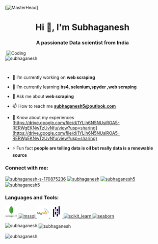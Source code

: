 [![MasterHead](https://res.cloudinary.com/hevo/images/f_auto,q_auto/v1625502841/hevo-learn/Data-Science/Data-Science.png?_i=AA)]
<h1 align="center">Hi 👋, I'm Subhaganesh</h1>
<h3 align="center">A passionate Data scientist from India</h3>
<img align="right" alt="Coding" width="500" src="https://aryng.com/assets/img/ani3.gif">


<p align="left"> <img src="https://komarev.com/ghpvc/?username=subhaganesh&label=Profile%20views&color=0e75b6&style=flat" alt="subhaganesh" /> </p>

<p align="left"> <a href="https://twitter.com/" target="blank"><img src="https://img.shields.io/twitter/follow/?logo=twitter&style=for-the-badge" alt="" /></a> </p>

- 🔭 I’m currently working on **web scraping**

- 🌱 I’m currently learning **bs4, selenium,spyder ,web scraping**

- 💬 Ask me about **web scraping**

- 📫 How to reach me **subhaganesh5@outlook.com**

- 📄 Know about my experiences [https://drive.google.com/file/d/1YLih6N5NUsiROA5-RERWgEKNwTzUvNfu/view?usp=sharing](https://drive.google.com/file/d/1YLih6N5NUsiROA5-RERWgEKNwTzUvNfu/view?usp=sharing)

- ⚡ Fun fact **people are telling data is oil but really data is a renewable source**

<h3 align="left">Connect with me:</h3>
<p align="left">
<a href="https://linkedin.com/in/subhaganesh-s-170875236" target="blank"><img align="center" src="https://raw.githubusercontent.com/rahuldkjain/github-profile-readme-generator/master/src/images/icons/Social/linked-in-alt.svg" alt="subhaganesh-s-170875236" height="30" width="40" /></a>
<a href="https://stackoverflow.com/users/subhaganesh" target="blank"><img align="center" src="https://raw.githubusercontent.com/rahuldkjain/github-profile-readme-generator/master/src/images/icons/Social/stack-overflow.svg" alt="subhaganesh" height="30" width="40" /></a>
<a href="https://kaggle.com/subhaganesh5" target="blank"><img align="center" src="https://raw.githubusercontent.com/rahuldkjain/github-profile-readme-generator/master/src/images/icons/Social/kaggle.svg" alt="subhaganesh5" height="30" width="40" /></a>
<a href="https://www.hackerrank.com/subhaganesh5" target="blank"><img align="center" src="https://raw.githubusercontent.com/rahuldkjain/github-profile-readme-generator/master/src/images/icons/Social/hackerrank.svg" alt="subhaganesh5" height="30" width="40" /></a>
</p>

<h3 align="left">Languages and Tools:</h3>
<p align="left"> <a href="https://www.mongodb.com/" target="_blank" rel="noreferrer"> <img src="https://raw.githubusercontent.com/devicons/devicon/master/icons/mongodb/mongodb-original-wordmark.svg" alt="mongodb" width="40" height="40"/> </a> <a href="https://www.microsoft.com/en-us/sql-server" target="_blank" rel="noreferrer"> <img src="https://www.svgrepo.com/show/303229/microsoft-sql-server-logo.svg" alt="mssql" width="40" height="40"/> </a> <a href="https://www.mysql.com/" target="_blank" rel="noreferrer"> <img src="https://raw.githubusercontent.com/devicons/devicon/master/icons/mysql/mysql-original-wordmark.svg" alt="mysql" width="40" height="40"/> </a> <a href="https://pandas.pydata.org/" target="_blank" rel="noreferrer"> <img src="https://raw.githubusercontent.com/devicons/devicon/2ae2a900d2f041da66e950e4d48052658d850630/icons/pandas/pandas-original.svg" alt="pandas" width="40" height="40"/> </a> <a href="https://scikit-learn.org/" target="_blank" rel="noreferrer"> <img src="https://upload.wikimedia.org/wikipedia/commons/0/05/Scikit_learn_logo_small.svg" alt="scikit_learn" width="40" height="40"/> </a> <a href="https://seaborn.pydata.org/" target="_blank" rel="noreferrer"> <img src="https://seaborn.pydata.org/_images/logo-mark-lightbg.svg" alt="seaborn" width="40" height="40"/> </a> </p>

<p><img align="left" src="https://github-readme-stats.vercel.app/api/top-langs?username=subhaganesh&show_icons=true&locale=en&layout=compact" alt="subhaganesh" /></p>

<p>&nbsp;<img align="center" src="https://github-readme-stats.vercel.app/api?username=subhaganesh&show_icons=true&locale=en" alt="subhaganesh" /></p>

<p><img align="center" src="https://github-readme-streak-stats.herokuapp.com/?user=subhaganesh&" alt="subhaganesh" /></p>
